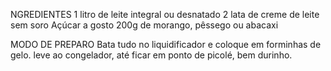NGREDIENTES
1 litro de leite integral ou desnatado
2 lata de creme de leite sem soro
Açúcar a gosto
200g de morango, pêssego ou abacaxi

MODO DE PREPARO
Bata tudo no liquidificador e coloque em forminhas de gelo. leve ao congelador, até ficar em ponto de picolé, bem durinho.
